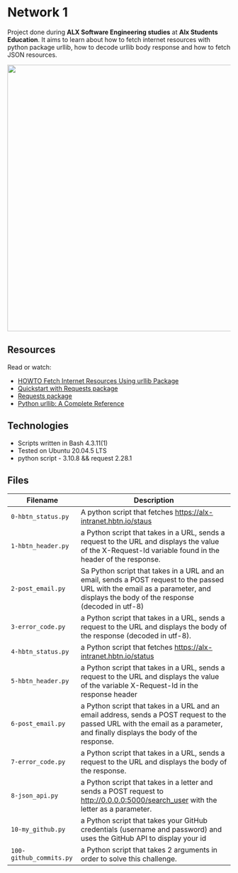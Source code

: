 # Network 1
Project done during **ALX Software Engineering studies** at **Alx Students Education**. It aims to learn about how to fetch internet resources with python package urllib, how to decode urllib body response and how to fetch JSON resources.

<img src="https://www.askpython.com/wp-content/uploads/2020/09/urllib-in-Python.png.webp" width="600px"/>

## Resources
Read or watch:

* [HOWTO Fetch Internet Resources Using urllib Package](https://docs.python.org/3/howto/urllib2.html)
* [Quickstart with Requests package](https://requests.readthedocs.io/en/latest/)
* [Requests package](https://pypi.org/project/requests/)
* [Python urllib: A Complete Reference](https://www.askpython.com/python-modules/python-urllib)

## Technologies
* Scripts written in Bash 4.3.11(1)
* Tested on Ubuntu 20.04.5 LTS
* python script - 3.10.8 && request 2.28.1

## Files

| Filename | Description |
| -------- | ----------- |
| `0-hbtn_status.py` | A python script that fetches https://alx-intranet.hbtn.io/staus|
| `1-hbtn_header.py` | a Python script that takes in a URL, sends a request to the URL and displays the value of the X-Request-Id variable found in the header of the response. |
| `2-post_email.py` | Sa Python script that takes in a URL and an email, sends a POST request to the passed URL with the email as a parameter, and displays the body of the response (decoded in utf-8) |
| `3-error_code.py` | a Python script that takes in a URL, sends a request to the URL and displays the body of the response (decoded in utf-8). |
| `4-hbtn_status.py` | a Python script that fetches https://alx-intranet.hbtn.io/status |
| `5-hbtn_header.py` | a Python script that takes in a URL, sends a request to the URL and displays the value of the variable X-Request-Id in the response header |
| `6-post_email.py` | a Python script that takes in a URL and an email address, sends a POST request to the passed URL with the email as a parameter, and finally displays the body of the response. |
| `7-error_code.py` | a Python script that takes in a URL, sends a request to the URL and displays the body of the response. |
| `8-json_api.py` | a Python script that takes in a letter and sends a POST request to http://0.0.0.0:5000/search_user with the letter as a parameter. |
| `10-my_github.py` | a Python script that takes your GitHub credentials (username and password) and uses the GitHub API to display your id |
| `100-github_commits.py` | a Python script that takes 2 arguments in order to solve this challenge. |
